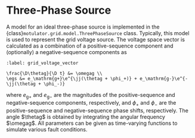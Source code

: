 # Three-Phase Source

A model for an ideal three-phase source is implemented in the {class}`motulator.grid.model.ThreePhaseSource` class. Typically, this model is used to represent the grid voltage source. The voltage space vector is calculated as a combination of a positive-sequence component and (optionally) a negative-sequence components as

```{math}
:label: grid_voltage_vector

\frac{\D\thetag}{\D t} &= \omegag \\
\egs &= e_\mathrm{g+}\e^{\jj(\thetag + \phi_+)} + e_\mathrm{g-}\e^{-\jj(\thetag + \phi_-)}
```

where $e_\mathrm{g+}$ and $e_\mathrm{g-}$ are the magnitudes of the positive-sequence and negative-sequence components, respectively, and $\phi_+$ and $\phi_-$ are the positive-sequence and negative-sequence phase shifts, respectively. The angle $\thetag$ is obtained by integrating the angular frequency $\omegag$. All parameters can be given as time-varying functions to simulate various fault conditions.
